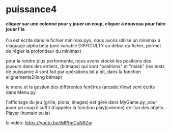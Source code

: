 # puissance4

#### cliquer sur une colonne pour y jouer un coup, cliquer à nouveau pour faire jouer l'ia ####

l'ia est écrite dans le fichier minimax.pyx, nous avons utilisé un minimax à elaguage alpha beta
(une variable DIFFICULTY au début du ficher, permet de régler la profondeur du minimax)

pour la rendre plus performente, nous avons stocké les positions des joueurs dans des entiers, (bitmaps) qui sont "positions" et "mask" (les tests de puissance 4 sont fait par opérations bit à bit, dans la fonction alignements2(long bitmap)

le menu et la gestion des différentes fenêtres (arcade.View) sont écrits dans Menu.py

l'affichage du jeu (grille, pions, images) est géré dans MyGame.py, 
pour jouer un coup il suffit d'appeler la fonction play(colonne) de l'un des objets Player (humain ou ia)

la vidéo: https://youtu.be/iMPfmCuNRZw
